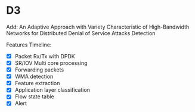 # D3
Add: An Adaptive Approach with Variety Characteristic of High-Bandwidth Networks for Distributed Denial of Service Attacks Detection

Features Timeline:
- [x] Packet Rx/Tx with DPDK
- [x] SR/IOV Multi core processing
- [x] Forwarding packets
- [x] WMA detection
- [x] Feature extraction 
- [x] Application layer classification
- [x] Flow state table
- [x] Alert 
